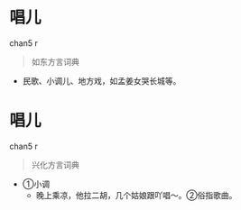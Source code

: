 # 唱儿
chan5 r
> 如东方言词典
- 民歌、小调儿、地方戏，如孟姜女哭长城等。

# 唱儿
chan5 r
> 兴化方言词典
- ①小调
  - 晚上乘凉，他拉二胡，几个姑娘跟吖唱～。②俗指歌曲。
